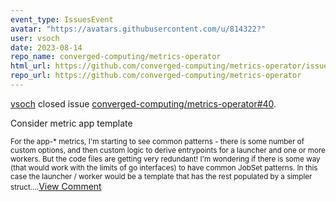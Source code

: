 ```yaml
---
event_type: IssuesEvent
avatar: "https://avatars.githubusercontent.com/u/814322?"
user: vsoch
date: 2023-08-14
repo_name: converged-computing/metrics-operator
html_url: https://github.com/converged-computing/metrics-operator/issues/40
repo_url: https://github.com/converged-computing/metrics-operator
---
```


<a href='https://github.com/vsoch' target='_blank'>vsoch</a> closed issue <a href='https://github.com/converged-computing/metrics-operator/issues/40' target='_blank'>converged-computing/metrics-operator#40</a>.

<p>Consider metric app template</p><small>For the app-* metrics, I'm starting to see common patterns - there is some number of custom options, and then custom logic to derive entrypoints for a launcher and one or more workers. But the code files are getting very redundant! I'm wondering if there is some way (that would work with the limits of go interfaces) to have common JobSet patterns. In this case the launcher / worker would be a template that has the rest populated by a simpler struct....</small><a href='https://github.com/converged-computing/metrics-operator/issues/40' target='_blank'>View Comment</a>